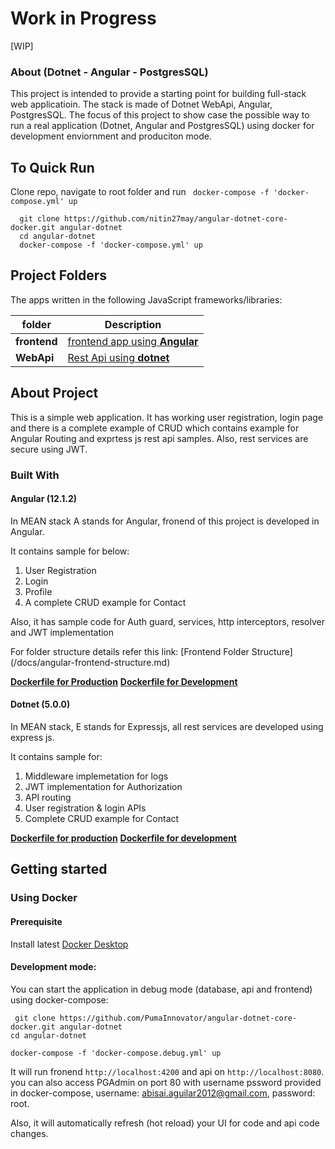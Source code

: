 # **Work in Progress**
[WIP]





### About (Dotnet - Angular - PostgresSQL)
This project is intended to provide a starting point for building full-stack web applicatioin. The stack is made of Dotnet WebApi, Angular, PostgresSQL. The focus of this project to show case the possible way to run a real application (Dotnet, Angular and PostgresSQL) using docker for development enviornment and produciton mode.
## To Quick Run
Clone repo, navigate to root folder and run ` docker-compose -f 'docker-compose.yml' up`

```
  git clone https://github.com/nitin27may/angular-dotnet-core-docker.git angular-dotnet
  cd angular-dotnet 
  docker-compose -f 'docker-compose.yml' up
```

## Project Folders 
The apps written in the following JavaScript frameworks/libraries:

| folder          | Description                                                                                  |
| --------------- | -------------------------------------------------------------------------------------------- |
| **frontend** | [frontend app using **Angular**](https://github.com/PumaInnovator/angular-dotnet-core-docker/tree/master/frontend)         |
| **WebApi** | [Rest Api using **dotnet**](https://github.com/PumaInnovator/angular-dotnet-core-docker/tree/master/WebApi) |

## About Project

This is a simple web application. It has working user registration, login page and there is a complete example of CRUD which contains example for Angular Routing and exprtess js rest api samples.
Also, rest services are secure using JWT. 


### Built With
#### Angular (12.1.2)

In MEAN stack A stands for Angular, fronend of this project is developed in Angular.

It contains sample for below:

 1. User Registration
 2. Login
 3. Profile
 4. A complete CRUD example for Contact

Also, it has sample code for Auth guard, services, http interceptors, resolver and JWT implementation

For folder structure details refer this link: [Frontend Folder Structure] (/docs/angular-frontend-structure.md)

**[Dockerfile for Production](/frontend/Dockerfile)**
**[Dockerfile for Development](/frontend/debug.dockerfile)**

#### Dotnet (5.0.0)

In MEAN stack, E stands for Expressjs, all rest services are developed using express js.

It contains sample for:

1. Middleware implemetation for logs
2. JWT implementation for Authorization
3. API routing
4. User registration & login APIs
5. Complete CRUD example for Contact


**[Dockerfile for production](/WebApi/Dockerfile)**
**[Dockerfile for development](/WebApi/debug.dockerfile)**


## Getting started

### Using Docker

#### Prerequisite
Install latest [Docker Desktop](https://www.docker.com/products/docker-desktop)

#### Development mode:
  You can start the application in debug mode (database, api and frontend) using docker-compose:

  ```
   git clone https://github.com/PumaInnovator/angular-dotnet-core-docker.git angular-dotnet
  cd angular-dotnet 
  
  docker-compose -f 'docker-compose.debug.yml' up
  ```

  It will run fronend `http://localhost:4200` and api on `http://localhost:8080`. you can also access PGAdmin  on port 80 with username pssword provided in docker-compose, username: abisai.aguilar2012@gmail.com, password: root.

  Also, it will automatically refresh (hot reload) your UI for code and api code changes.
